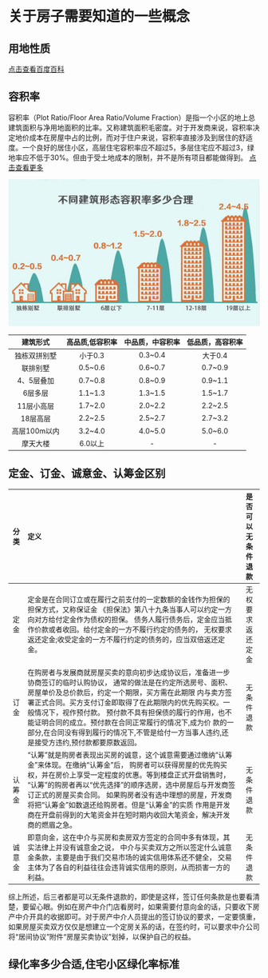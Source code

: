 # 关于房子需要知道的一些概念

## 用地性质
[点击查看百度百科](https://baike.baidu.com/item/%E7%94%A8%E5%9C%B0%E6%80%A7%E8%B4%A8)

## 容积率
容积率（Plot Ratio/Floor Area Ratio/Volume Fraction）是指一个小区的地上总建筑面积与净用地面积的比率。又称建筑面积毛密度。对于开发商来说，容积率决定地价成本在房屋中占的比例，而对于住户来说，容积率直接涉及到居住的舒适度。一个良好的居住小区，高层住宅容积率应不超过5，多层住宅应不超过3，绿地率应不低于30%。但由于受土地成本的限制，并不是所有项目都能做得到。
[点击查看更多](https://baike.baidu.com/item/%E5%AE%B9%E7%A7%AF%E7%8E%87)

![](./rjl.jpg)

|建筑形式|高品质,低容积率|中品质，中容积率|低品质，高容积率|
|:---:|:---:|:---:|:---:|
|独栋双拼别墅|小于0.3|0.3~0.4|大于0.4|
|联排别墅|0.5~0.6|0.6~0.7|0.7~0.9|
|4、5层叠加|0.7~0.8|0.8~0.9|0.9~1.1|
|6层多层|1.1~1.3|1.3~1.5|1.5~1.7|
|11层小高层|1.7~2.0|2.0~2.2|2.2~2.5|
|18层高层|2.2~2.5|2.5~2.7|2.7~3.2|
|高层100m以内|3.2~4.0|4.0~5.0|5.0~6.0|
|摩天大楼|6.0以上|-|-|

## 定金、订金、诚意金、认筹金区别
|分类|定义|是否可以无条件退款|
|:---:|:---|:---:|
|定金|定金是在合同订立或在履行之前支付的一定数额的金钱作为担保的担保方式，又称保证金 《担保法》第八十九条当事人可以约定一方向对方给付定金作为债权的担保。 债务人履行债务后，定金应当抵作价款或者收回。给付定金的一方不履行约定的债务的， 无权要求返还定金;收受定金的一方不履行约定的债务的，应当双倍返还定金。 |无权要求返还定金|
|订金|在购房者与发展商就房屋买卖的意向初步达成协议后，准备进一步协商签订的临时认购协议， 通常的做法是在约定所选房号、面积、房屋单价及总价款后，约定一个期限，买方需在此期限 内与卖方签署正式合同。买方支付订金即取得了在此期限内的优先购买权。一般情况下，视作预付款。 预付款不具有担保债的履行的作用，也不能证明合同的成立。预付款在合同正常履行的情况下,成为价 款的一部分,在合同没有得到履行的情况下,不管是给付一方当事人违约,还是接受方违约,预付款都要原数返回。 |无条件退款|
|认筹金|“认筹”就是购房者表现出买房的诚意，这个诚意需要通过缴纳“认筹金”来体现。在缴纳“认筹金”后， 购房者可以获得房屋的优先购买权，并在房价上享受一定程度的优惠。等到楼盘正式开盘销售时， “认筹”的购房者再以“优先选择”的顺序选房，选中房屋后与开发商签订正式的房屋买卖合同。 如果购房者没有选中理想的房屋，开发商将把“认筹金”如数退还给购房者。但是“认筹金”的实质 作用是开发商在开盘前得到的大笔资金并在短时期内收回大笔资金，解决开发商的燃眉之急。 |无条件退款|
|诚意金|即意向金，这在中介与买房和卖房双方签定的合同中多有体现，其实法律上并没有诚意金之说， 中介与买卖双方之所以签定什么诚意金条款，主要是由于我们交易市场的诚实信用体系还不健全， 交易主体为了各自的利益往往会违背诚实信用的原则，从而损害一方的利益。|无条件退款| 
综上所述，后三者都是可以无条件退款的，即使是这样，签订任何条款是也要看清楚，要留心眼。例如在房产中介门店看房时，如果需要付意向金的话，只要收下房产中介开具的收据即可。对于房产中介人员提出的签订协议的要求，一定要慎重，如果房屋买卖双方仅仅是想建立一个定房关系的话，在签约时，可以要求中介公司将“居间协议”附件“房屋买卖协议”划掉，以保护自己的权益。

## 绿化率多少合适,住宅小区绿化率标准
